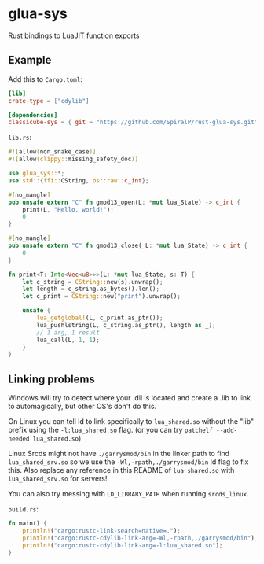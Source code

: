 # glua-sys

Rust bindings to LuaJIT function exports

## Example

Add this to `Cargo.toml`:

```toml
[lib]
crate-type = ["cdylib"]

[dependencies]
classicube-sys = { git = "https://github.com/SpiralP/rust-glua-sys.git" }
```

`lib.rs`:

```rust
#![allow(non_snake_case)]
#![allow(clippy::missing_safety_doc)]

use glua_sys::*;
use std::{ffi::CString, os::raw::c_int};

#[no_mangle]
pub unsafe extern "C" fn gmod13_open(L: *mut lua_State) -> c_int {
    print(L, "Hello, world!");
    0
}

#[no_mangle]
pub unsafe extern "C" fn gmod13_close(_L: *mut lua_State) -> c_int {
    0
}

fn print<T: Into<Vec<u8>>>(L: *mut lua_State, s: T) {
    let c_string = CString::new(s).unwrap();
    let length = c_string.as_bytes().len();
    let c_print = CString::new("print").unwrap();

    unsafe {
        lua_getglobal!(L, c_print.as_ptr());
        lua_pushlstring(L, c_string.as_ptr(), length as _);
        // 1 arg, 1 result
        lua_call(L, 1, 1);
    }
}
```

## Linking problems

Windows will try to detect where your .dll is located and create a .lib to link to automagically, but other OS's don't do this.

On Linux you can tell ld to link specifically to `lua_shared.so` without the "lib" prefix using the `-l:lua_shared.so` flag. (or you can try `patchelf --add-needed lua_shared.so`)

Linux Srcds might not have `./garrysmod/bin` in the linker path to find `lua_shared_srv.so` so we use the `-Wl,-rpath,./garrysmod/bin` ld flag to fix this. Also replace any reference in this README of `lua_shared.so` with `lua_shared_srv.so` for servers!

You can also try messing with `LD_LIBRARY_PATH` when running `srcds_linux`.

`build.rs`:

```rust
fn main() {
    println!("cargo:rustc-link-search=native=.");
    println!("cargo:rustc-cdylib-link-arg=-Wl,-rpath,./garrysmod/bin");
    println!("cargo:rustc-cdylib-link-arg=-l:lua_shared.so");
}
```
